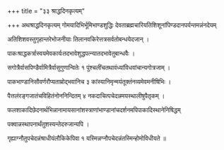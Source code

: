 +++
title = "३३ श्राद्धदिनकृत्यम्"

+++
अथश्राद्धदिनकृत्यम् गोमयादिभिर्भूमिभाण्डशुद्धिः देवताब्रह्मचारियतिशिशूनांपिण्डदानपर्यन्तमन्नंनदेयम्

अतिशिशवस्तुगृहान्तरेभोजनीयाः तिलानवकिरेत्तत्रसर्वतोबन्धयेदजान् ।

पाकःश्राद्धकर्त्रास्वयमेवकार्यःतदभावेशुद्धपत्न्यातदभावेतुबान्धवैः ।

सगोत्रैर्वासपिण्डैर्वामित्रैर्वासुगुणान्वितेः १ पुंश्चलींचतथावंध्यांविधवांचान्यगोत्रजाम् ।

पाकभाण्डानिसौवर्णरौप्यताम्रोद्भवानिच ३ कांस्यानिमृन्मयंतूक्तंनव्यमेवमनीषिभिः ।

पैत्तलंरङ्गजातंचविहितंनोननिन्दितम् ४ नकदाचित्पचेदन्नमयस्थालीषुपैतृकम् ।

फलशाकादिछेदनार्थभिन्नानामायसानांशस्त्राणांभाण्डानांचदर्शनमपिपाकादिस्थानेनिषिद्धम्

पक्वान्नस्थापनार्थंतुशस्यन्तेदरुजान्यपि ।

गृह्याग्नौतुपचेदन्नंश्राधीयंलौकिकेपिवा १ यस्मिन्नग्नौपचेदन्नंतस्मिन्होमोविधीयते ॥
